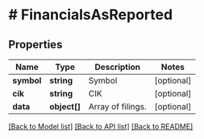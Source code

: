 # # FinancialsAsReported

## Properties

Name | Type | Description | Notes
------------ | ------------- | ------------- | -------------
**symbol** | **string** | Symbol | [optional]
**cik** | **string** | CIK | [optional]
**data** | **object[]** | Array of filings. | [optional]

[[Back to Model list]](../../README.md#models) [[Back to API list]](../../README.md#endpoints) [[Back to README]](../../README.md)
